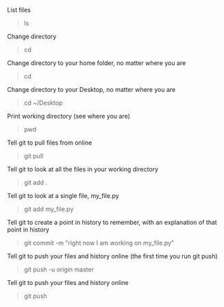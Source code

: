 List files

> ls

Change directory

> cd <directory>

Change directory to your home folder, no matter where you are

> cd

Change directory to your Desktop, no matter where you are

> cd ~/Desktop

Print working directory (see where you are)

> pwd

Tell git to pull files from online

> git pull

Tell git to look at all the files in your working directory

> git add .

Tell git to look at a single file, my\_file.py

> git add my\_file.py

Tell git to create a point in history to remember, with an explanation of that point in history

> git commit -m "right now I am working on my\_file.py"

Tell git to push your files and history online (the first time you run git push)

> git push -u origin master

Tell git to push your files and history online

> git push
